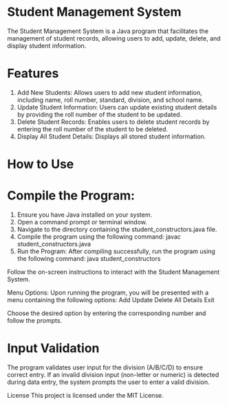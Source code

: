 # Student Management System
 The Student Management System is a Java program that facilitates the management of student records, allowing users to add, update, delete, and display student information.


# Features
1. Add New Students: Allows users to add new student information, including name, roll number, standard, division, and school name.
2. Update Student Information: Users can update existing student details by providing the roll number of the student to be updated.
3. Delete Student Records: Enables users to delete student records by entering the roll number of the student to be deleted.
4. Display All Student Details: Displays all stored student information.


# How to Use
# Compile the Program:
1. Ensure you have Java installed on your system.
2. Open a command prompt or terminal window.
3. Navigate to the directory containing the student_constructors.java file.
4. Compile the program using the following command:
    javac student_constructors.java
5. Run the Program: After compiling successfully, run the program using the following command:
    java student_constructors

Follow the on-screen instructions to interact with the Student Management System.

Menu Options:
Upon running the program, you will be presented with a menu containing the following options:
Add
Update
Delete
All Details
Exit

Choose the desired option by entering the corresponding number and follow the prompts.

# Input Validation
The program validates user input for the division (A/B/C/D) to ensure correct entry.
If an invalid division input (non-letter or numeric) is detected during data entry, the system prompts the user to enter a valid division.

License
This project is licensed under the MIT License.
